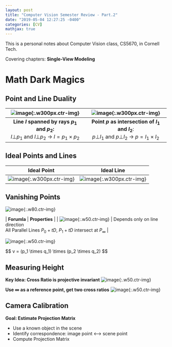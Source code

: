 ```yaml
---
layout: post
title: "Computer Vision Semester Review - Part.2"
date: "2019-05-04 12:27:25 -0400"
categories: [CV]
mathjax: true
---
```


This is a personal notes about Computer Vision class, CS5670, in Cornell Tech.

Covering chapters: **Single-View Modeling**
<!--more-->

# Math Dark Magics
## Point and Line Duality

| ![image](https://user-images.githubusercontent.com/13166286/57182133-d83cde80-6e69-11e9-94af-11ad2cfd2ebb.png){:.w300px.ctr-img} | ![image](https://user-images.githubusercontent.com/13166286/57182471-6a92b180-6e6d-11e9-9950-8a0b1a19a48e.png){:.w300px.ctr-img} | 
| :--: | :--: |
| **Line $I$ spanned by rays $p_1$ and $p_2$:**<br>$I \bot p_1$ and $I \bot p_2$ $\rightarrow$ $I = p_1 \times p_2$ | **Point $p$ as intersection of $I_1$ and $I_2$**:<br>$p \bot I_1$ and $p \bot I_2$ $\rightarrow$ $p = I_1 \times I_2$ |


## Ideal Points and Lines

| **Ideal Point** | **Ideal Line** |
| :--: | :--: |
| ![image](https://user-images.githubusercontent.com/13166286/57182885-0ecb2700-6e73-11e9-92ea-6d415e792364.png){:.w300px.ctr-img} | ![image](https://user-images.githubusercontent.com/13166286/57182905-56ea4980-6e73-11e9-9d90-a40f093060d7.png){:.w300px.ctr-img} |

## Vanishing Points

![image](https://user-images.githubusercontent.com/13166286/57183008-cd3b7b80-6e74-11e9-895b-70c24dc32558.png){:.w80.ctr-img}

| **Forumla** | **Properties** |
| ![image](https://user-images.githubusercontent.com/13166286/57183016-df1d1e80-6e74-11e9-8749-790a36299186.png){:.w50.ctr-img} | Depends only on line direction<br> All Parallel Lines $P_0 + tD$, $P_1+tD$ intersect at $P_{\infty}$ |

![image](https://user-images.githubusercontent.com/13166286/57183081-b9dce000-6e75-11e9-9b21-81a0dc82d48f.png){:.w50.ctr-img}
<p>
$$ v = (p_1 \times q_1) \times (p_2 \times q_2) $$
</p>

## Measuring Height

**Key Idea: Cross Ratio is projective invariant**
![image](https://user-images.githubusercontent.com/13166286/57183381-3d98cb80-6e7a-11e9-83e1-00901cf716c6.png){:.w50.ctr-img}

**Use $\infty$ as a reference point, get two cross ratios**
![image](https://user-images.githubusercontent.com/13166286/57183500-f57aa880-6e7b-11e9-9b2d-d1fd5a06f2f9.png){:.w50.ctr-img}

## Camera Calibration

**Goal: Estimate Projection Matrix**
* Use a known object in the scene
* Identify correspondence: image point <--> scene point
* Compute Projection Matrix

